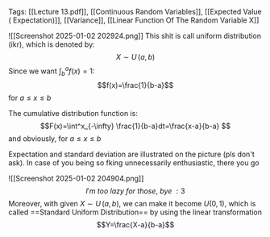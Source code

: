 Tags: [[Lecture 13.pdf]], [[Continuous Random Variables]], [[Expected Value ( Expectation)]], [[Variance]], [[Linear Function Of The Random Variable X]]

![[Screenshot 2025-01-02 202924.png]]
This shit is call uniform distribution (ikr), which is denoted by:
$$X\sim U\,(a,b)$$
Since we want $\displaystyle\int^a_{b}f(x)=1$:
$$f(x)=\frac{1}{b-a}$$
for $a\leq x\leq b$

The cumulative distribution function is:
$$F(x)=\int^x_{-\infty} \frac{1}{b-a}dt=\frac{x-a}{b-a} $$
and obviously, for $a\leq x\leq b$

Expectation and standard deviation are illustrated on the picture (pls don't ask). In case of you being so fking unnecessarily enthusiastic, there you go

![[Screenshot 2025-01-02 204904.png]]
$$I'm~too~lazy ~for~those,~bye~:3$$
Moreover, with given $X\sim U\,(a,b)$, we can make it become 
$U(0,1)$, which is called ==Standard Uniform Distribution== by using the linear transformation
$$Y=\frac{X-a}{b-a}$$

